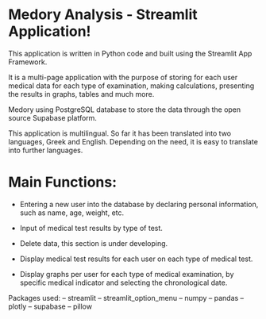 # Medory Analysis - Streamlit Application!

This application is written in Python code and built using the Streamlit App Framework.

It is a multi-page application with the purpose of storing for each user medical data for each type of examination, making calculations, presenting the results in graphs, tables and much more.

Medory using PostgreSQL database to store the data through the open source Supabase platform.

This application is multilingual. So far it has been translated into two languages, Greek and English. Depending on the need, it is easy to translate into further languages.

# Main Functions:

- Entering a new user into the database by declaring personal information, such as name, age, weight, etc.

- Input of medical test results by type of test.

- Delete data, this section is under developing.

- Display medical test results for each user on each type of medical test.

- Display graphs per user for each type of medical examination, by specific medical indicator and selecting the chronological date.


Packages used:
– streamlit
– streamlit_option_menu
– numpy
– pandas
– plotly
– supabase
– pillow

